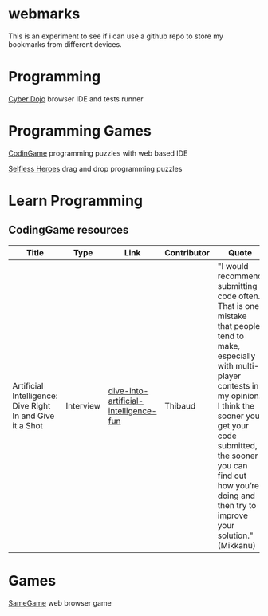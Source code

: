 # webmarks
This is an experiment to see if i can use a github repo to store my bookmarks from different devices. 

# Programming
[Cyber Dojo](https://cyber-dojo.org/) browser IDE and tests runner

# Programming Games
[CodinGame](https://www.codingame.com) programming puzzles with web based IDE

[Selfless Heroes](https://play.selflessheroes.fr/) drag and drop programming puzzles

# Learn Programming
## CodingGame resources
Title|Type|Link|Contributor|Quote
-----|----|----|-----------|-----
Artificial Intelligence: Dive Right In and Give it a Shot|Interview|[dive-into-artificial-intelligence-fun](https://www.codingame.com/blog/dive-into-artificial-intelligence-fun/)|Thibaud|"I would recommend submitting code often. That is one mistake that people tend to make, especially with multi-player contests in my opinion. I think the sooner you get your code submitted, the sooner you can find out how you’re doing and then try to improve your solution." (Mikkanu)

# Games
[SameGame](https://gamegix.com/samegame/game) web browser game

